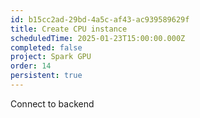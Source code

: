 ```yaml
---
id: b15cc2ad-29bd-4a5c-af43-ac939589629f
title: Create CPU instance
scheduledTime: 2025-01-23T15:00:00.000Z
completed: false
project: Spark GPU
order: 14
persistent: true
---
```


Connect to backend